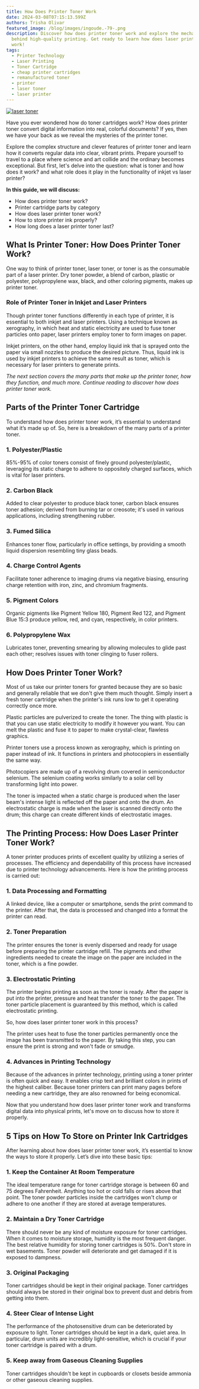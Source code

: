 ```yaml
---
title: How Does Printer Toner Work
date: 2024-03-08T07:15:13.599Z
authors: Trisha Olivar
featured_image: /blog/images/ingoude.-79-.png
description: Discover how does printer toner work and explore the mechanics
  behind high-quality printing. Get ready to learn how does laser printer toner
  work!
tags:
  - Printer Technology
  - Laser Printing
  - Toner Cartridge
  - cheap printer cartridges
  - remanufactured toner
  - printer
  - laser toner
  - laser printer
---
```

[![laser toner](/blog/images/ingoude.-79-.png "How Does Printer Toner Work")](/blog/images/ingoude.-79-.png)

Have you ever wondered how do toner cartridges work? How does printer toner convert digital information into real, colorful documents? If yes, then we have your back as we reveal the mysteries of the printer toner.

Explore the complex structure and clever features of printer toner and learn how it converts regular data into clear, vibrant prints. Prepare yourself to travel to a place where science and art collide and the ordinary becomes exceptional. But first, let's delve into the question: what is toner and how does it work? and what role does it play in the functionality of inkjet vs laser printer?

**In this guide, we will discuss:**

* How does printer toner work?
* Printer cartridge parts by category
* How does laser printer toner work?
* How to store printer ink properly?
* How long does a laser printer toner last?

## What Is Printer Toner: How Does Printer Toner Work?

One way to think of printer toner, laser toner, or toner is as the consumable part of a laser printer. Dry toner powder, a blend of carbon, plastic or polyester, polypropylene wax, black, and other coloring pigments, makes up printer toner. 

### Role of Printer Toner in Inkjet and Laser Printers

Though printer toner functions differently in each type of printer, it is essential to both inkjet and laser printers. Using a technique known as xerography, in which heat and static electricity are used to fuse toner particles onto paper, laser printers employ toner to form images on paper. 

Inkjet printers, on the other hand, employ liquid ink that is sprayed onto the paper via small nozzles to produce the desired picture. Thus, liquid ink is used by inkjet printers to achieve the same result as toner, which is necessary for laser printers to generate prints.

*The next section covers the many parts that make up the printer toner, how they function, and much more. Continue reading to discover how does printer toner work.* 

## Parts of the Printer Toner Cartridge

To understand how does printer toner work, it’s essential to understand what it’s made up of. So, here is a breakdown of the many parts of a printer toner.

### 1. Polyester/Plastic

85%-95% of color toners consist of finely ground polyester/plastic, leveraging its static charge to adhere to oppositely charged surfaces, which is vital for laser printers.

### 2. Carbon Black

Added to clear polyester to produce black toner, carbon black ensures toner adhesion; derived from burning tar or creosote; it's used in various applications, including strengthening rubber.

### 3. Fumed Silica

Enhances toner flow, particularly in office settings, by providing a smooth liquid dispersion resembling tiny glass beads.

### 4. Charge Control Agents

Facilitate toner adherence to imaging drums via negative biasing, ensuring charge retention with iron, zinc, and chromium fragments.

### 5. Pigment Colors

Organic pigments like Pigment Yellow 180, Pigment Red 122, and Pigment Blue 15:3 produce yellow, red, and cyan, respectively, in color printers.

### 6. Polypropylene Wax

Lubricates toner, preventing smearing by allowing molecules to glide past each other; resolves issues with toner clinging to fuser rollers.

## How Does Printer Toner Work?

Most of us take our printer toners for granted because they are so basic and generally reliable that we don't give them much thought. Simply insert a fresh toner cartridge when the printer's ink runs low to get it operating correctly once more.

Plastic particles are pulverized to create the toner. The thing with plastic is that you can use static electricity to modify it however you want. You can melt the plastic and fuse it to paper to make crystal-clear, flawless graphics.

Printer toners use a process known as xerography, which is printing on paper instead of ink. It functions in printers and photocopiers in essentially the same way.

Photocopiers are made up of a revolving drum covered in semiconductor selenium. The selenium coating works similarly to a solar cell by transforming light into power.

The toner is impacted when a static charge is produced when the laser beam's intense light is reflected off the paper and onto the drum. An electrostatic charge is made when the laser is scanned directly onto the drum; this charge can create different kinds of electrostatic images.

## The Printing Process: How Does Laser Printer Toner Work?

A toner printer produces prints of excellent quality by utilizing a series of processes. The efficiency and dependability of this process have increased due to printer technology advancements. Here is how the printing process is carried out: 

### 1. Data Processing and Formatting

A linked device, like a computer or smartphone, sends the print command to the printer. After that, the data is processed and changed into a format the printer can read.

### 2. Toner Preparation 

The printer ensures the toner is evenly dispersed and ready for usage before preparing the printer cartridge refill. The pigments and other ingredients needed to create the image on the paper are included in the toner, which is a fine powder.

### 3. Electrostatic Printing 

The printer begins printing as soon as the toner is ready. After the paper is put into the printer, pressure and heat transfer the toner to the paper. The toner particle placement is guaranteed by this method, which is called electrostatic printing. 

So, how does laser printer toner work in this process?

The printer uses heat to fuse the toner particles permanently once the image has been transmitted to the paper. By taking this step, you can ensure the print is strong and won't fade or smudge.

### 4. Advances in Printing Technology 

Because of the advances in printer technology, printing using a toner printer is often quick and easy. It enables crisp text and brilliant colors in prints of the highest caliber. Because toner printers can print many pages before needing a new cartridge, they are also renowned for being economical.

Now that you understand how does laser printer toner work and transforms digital data into physical prints, let's move on to discuss how to store it properly.

## 5 Tips on How To Store on Printer Ink Cartridges

After learning about how does laser printer toner work, it’s essential to know the ways to store it properly. Let’s dive into these basic tips: 

### 1. Keep the Container At Room Temperature

The ideal temperature range for toner cartridge storage is between 60 and 75 degrees Fahrenheit. Anything too hot or cold falls or rises above that point. The toner powder particles inside the cartridges won't clump or adhere to one another if they are stored at average temperatures.

### 2. Maintain a Dry Toner Cartridge

There should never be any kind of moisture exposure for toner cartridges. When it comes to moisture storage, humidity is the most frequent danger. The best relative humidity for storing toner cartridges is 50%. Don't store in wet basements. Toner powder will deteriorate and get damaged if it is exposed to dampness.

### 3. Original Packaging 

Toner cartridges should be kept in their original package. Toner cartridges should always be stored in their original box to prevent dust and debris from getting into them.

### 4. Steer Clear of Intense Light

The performance of the photosensitive drum can be deteriorated by exposure to light. Toner cartridges should be kept in a dark, quiet area. In particular, drum units are incredibly light-sensitive, which is crucial if your toner cartridge is paired with a drum.

### 5. Keep away from Gaseous Cleaning Supplies

Toner cartridges shouldn't be kept in cupboards or closets beside ammonia or other gaseous cleaning supplies.
